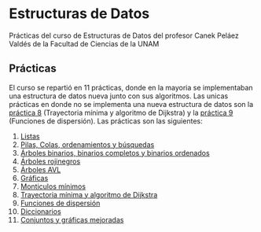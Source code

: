 # Estructuras de Datos
Prácticas del curso de Estructuras de Datos del profesor Canek Peláez Valdés de
la Facultad de Ciencias de la UNAM

## Prácticas
El curso se repartió en 11 prácticas, donde en la mayoria se implementaban una
estructura de datos nueva junto con sus algoritmos. Las unicas prácticas en
donde no se implementa una nueva estructura de datos son la [práctica
8](practica8) (Trayectoria mínima y algoritmo de Dijkstra) y la [práctica
9](practica9) (Funciones de dispersión). Las prácticas son las siguientes:

1. [Listas](practica1) 
2. [Pilas, Colas, ordenamientos y búsquedas](practica2) 
3. [Árboles binarios, binarios completos y binarios ordenados](practica3) 
4. [Árboles rojinegros](practica4) 
5. [Árboles AVL](practica5) 
6. [Gráficas](practica6) 
7. [Monticulos mínimos](practica7) 
8. [Trayectoria mínima y algoritmo de Dijkstra](practica8) 
9. [Funciones de dispersión](practica9) 
10. [Diccionarios](practica10) 
11. [Conjuntos y gráficas mejoradas](practica11) 
